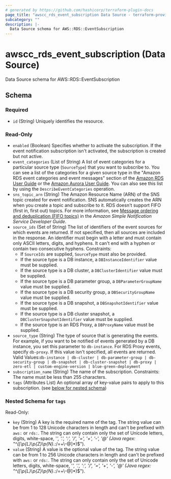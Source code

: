 ```yaml
---
# generated by https://github.com/hashicorp/terraform-plugin-docs
page_title: "awscc_rds_event_subscription Data Source - terraform-provider-awscc"
subcategory: ""
description: |-
  Data Source schema for AWS::RDS::EventSubscription
---
```


# awscc_rds_event_subscription (Data Source)

Data Source schema for AWS::RDS::EventSubscription



<!-- schema generated by tfplugindocs -->
## Schema

### Required

- `id` (String) Uniquely identifies the resource.

### Read-Only

- `enabled` (Boolean) Specifies whether to activate the subscription. If the event notification subscription isn't activated, the subscription is created but not active.
- `event_categories` (List of String) A list of event categories for a particular source type (``SourceType``) that you want to subscribe to. You can see a list of the categories for a given source type in the "Amazon RDS event categories and event messages" section of the [Amazon RDS User Guide](https://docs.aws.amazon.com/AmazonRDS/latest/UserGuide/USER_Events.Messages.html) or the [Amazon Aurora User Guide](https://docs.aws.amazon.com/AmazonRDS/latest/AuroraUserGuide/USER_Events.Messages.html). You can also see this list by using the ``DescribeEventCategories`` operation.
- `sns_topic_arn` (String) The Amazon Resource Name (ARN) of the SNS topic created for event notification. SNS automatically creates the ARN when you create a topic and subscribe to it.
  RDS doesn't support FIFO (first in, first out) topics. For more information, see [Message ordering and deduplication (FIFO topics)](https://docs.aws.amazon.com/sns/latest/dg/sns-fifo-topics.html) in the *Amazon Simple Notification Service Developer Guide*.
- `source_ids` (Set of String) The list of identifiers of the event sources for which events are returned. If not specified, then all sources are included in the response. An identifier must begin with a letter and must contain only ASCII letters, digits, and hyphens. It can't end with a hyphen or contain two consecutive hyphens.
 Constraints:
  +  If ``SourceIds`` are supplied, ``SourceType`` must also be provided.
  +  If the source type is a DB instance, a ``DBInstanceIdentifier`` value must be supplied.
  +  If the source type is a DB cluster, a ``DBClusterIdentifier`` value must be supplied.
  +  If the source type is a DB parameter group, a ``DBParameterGroupName`` value must be supplied.
  +  If the source type is a DB security group, a ``DBSecurityGroupName`` value must be supplied.
  +  If the source type is a DB snapshot, a ``DBSnapshotIdentifier`` value must be supplied.
  +  If the source type is a DB cluster snapshot, a ``DBClusterSnapshotIdentifier`` value must be supplied.
  +  If the source type is an RDS Proxy, a ``DBProxyName`` value must be supplied.
- `source_type` (String) The type of source that is generating the events. For example, if you want to be notified of events generated by a DB instance, you set this parameter to ``db-instance``. For RDS Proxy events, specify ``db-proxy``. If this value isn't specified, all events are returned.
 Valid Values:``db-instance | db-cluster | db-parameter-group | db-security-group | db-snapshot | db-cluster-snapshot | db-proxy | zero-etl | custom-engine-version | blue-green-deployment``
- `subscription_name` (String) The name of the subscription.
 Constraints: The name must be less than 255 characters.
- `tags` (Attributes List) An optional array of key-value pairs to apply to this subscription. (see [below for nested schema](#nestedatt--tags))

<a id="nestedatt--tags"></a>
### Nested Schema for `tags`

Read-Only:

- `key` (String) A key is the required name of the tag. The string value can be from 1 to 128 Unicode characters in length and can't be prefixed with ``aws:`` or ``rds:``. The string can only contain only the set of Unicode letters, digits, white-space, '_', '.', ':', '/', '=', '+', '-', '@' (Java regex: "^([\\p{L}\\p{Z}\\p{N}_.:/=+\\-@]*)$").
- `value` (String) A value is the optional value of the tag. The string value can be from 1 to 256 Unicode characters in length and can't be prefixed with ``aws:`` or ``rds:``. The string can only contain only the set of Unicode letters, digits, white-space, '_', '.', ':', '/', '=', '+', '-', '@' (Java regex: "^([\\p{L}\\p{Z}\\p{N}_.:/=+\\-@]*)$").
